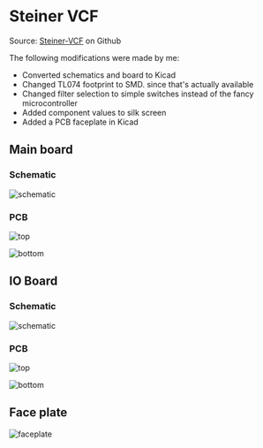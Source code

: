 # Steiner VCF

Source: [Steiner-VCF](https://github.com/gerb-ster/Steiner-VCF/) on Github

The following modifications were made by me:

- Converted schematics and board to Kicad
- Changed TL074 footprint to SMD. since that's actually available
- Changed filter selection to simple switches instead of the fancy microcontroller
- Added component values to silk screen
- Added a PCB faceplate in Kicad

## Main board

### Schematic

![schematic](mainboard/export/Schematic/mainboard-schematic.svg)

### PCB

![top](mainboard/export/PCB/2D_render/jlcpcb_green_enig/mainboard-top.jpg)

![bottom](mainboard/export/PCB/2D_render/jlcpcb_green_enig/mainboard-bottom.jpg)

## IO Board

### Schematic

![schematic](ioboard/export/Schematic/ioboard-schematic.svg)

### PCB

![top](ioboard/export/PCB/2D_render/jlcpcb_green_enig/ioboard-top.jpg)

![bottom](ioboard/export/PCB/2D_render/jlcpcb_green_enig/ioboard-bottom.jpg)

## Face plate

![faceplate](faceplate/export/PCB/2D_render/jlcpcb_green_enig/faceplate-top.jpg)
